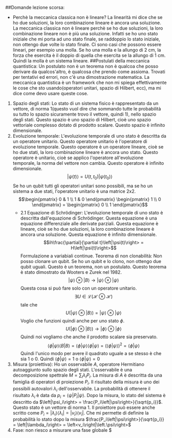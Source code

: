 ##Domande lezione scorsa:
- Perchè la meccanica classica non è lineare?
La linearità mi dice che se ho due soluzioni, la loro combinazione lineare è ancora una soluzione. La meccanica classica non è lineare perchè se ho due soluzioni, la loro combinazione lineare non è più una soluzione.
Infatti se ho uno stato iniziale che mi porta ad uno stato finale, se raddoppio lo stato iniziale, non ottengo due volte lo stato finale.
Ci sono casi che possono essere lineari, per esempio una molla. Se ho una molla e la allungo di 2 cm, la forza che esercita è il doppio di quella che esercita se la allungo di 1 cm. Quindi la molla è un sistema lineare.
##Postulati della meccanica quantistica:
Un postulato non è un teorema non è qualcoa che posso derivare da qualcos'altro, è qualcosa che prendo come assioma. Trovati per tentativi ed errori, non c'è una dimostrazione matematica.
La meccanica quantistica è un framework che non mi spiega effettivamente le cose che sto usando(operatori unitari, spazio di Hilbert, ecc), ma mi dice come devo usare queste cose.
1. Spazio degli stati: Lo stato di un sistema fisico è rappresentato da un vettore, di norma 1(questo vuol dire che sommando tutte le probabilità su tutto lo spazio sicuramente trovo il vettore, quindi 1), nello spazio degli stati. Questo spazio è uno spazio di Hilbert, cioè uno spazio vettoriale complesso dotato di prodotto scalare. Questo spazio è infinito dimensionale.
2. Evoluzione temporale: L'evoluzione temporale di uno stato è descritta da un operatore unitario. Questo operatore unitario è l'operatore di evoluzione temporale. Questo operatore è un operatore lineare, cioè se ho due stati, la loro combinazione lineare è ancora uno stato. Questo operatore è unitario, cioè se applico l'operatore all'evoluzione temporale, la norma del vettore non cambia. Questo operatore è infinito dimensionale.
$$\left|\psi(t)\right> = U(t,t_0)\left|\psi(t_0)\right>$$
Se ho un qubit tutti gli operatori unitari sono possibili, ma se ho un sistema a due stati, l'operatore unitario è una matrice 2x2.
$$\begin{pmatrix} 0 & 1 \\ 1 & 0 \end{pmatrix} \begin{pmatrix} 1 \\ 0 \end{pmatrix} = \begin{pmatrix} 0 \\ 1 \end{pmatrix}$$
    - 2.1 Equazione di Schrödinger: L'evoluzione temporale di uno stato è descritta dall'equazione di Schrödinger. Questa equazione è una equazione differenziale alle derivate parziali. Questa equazione è lineare, cioè se ho due soluzioni, la loro combinazione lineare è ancora una soluzione. Questa equazione è infinito dimensionale.
    $$ih\frac{\partial}{\partial t}\left|\psi(t)\right> = H\left|\psi(t)\right>$$
    Formulazione a variabiali continue.
    Teorema di non clonabilità: Non posso clonare un qubit. Se ho un qubit e lo clono, non ottengo due qubit uguali. Questo è un teorema, non un postulato. Questo teorema è stato dimostrato da Wooters e Zurek nel 1982. 
    $$\left|\psi\right> \otimes \left|B\right> \rightarrow \left|\psi\right> \otimes \left|\psi\right>$$ Questa cosa si può fare solo con un operatore unitario.
    $$\exists U \in \mathcal{L}(\mathcal{H} \otimes \mathcal{H})$$ tale che $$U(\left|\psi\right> \otimes \left|B\right>) = \left|\psi\right> \otimes \left|\psi\right>$$
    Voglio che funzioni quindi anche per uno stato $\phi$.
    $$U(\left|\phi\right> \otimes \left|B\right>) \rightarrow \left|\phi\right> \otimes \left|\phi\right>$$
    Quindi noi vogliamo che anche il prodotto scalare sia preservato.
    $$\left<\phi\right|\left.\psi\right> \left<B\right|\left.B\right> =\left<\phi\right|\left.\psi\right> \left<\phi\right|\left.\psi\right> = (\left<\phi\right|\left.\psi\right>)^2 = \left<\phi\right|\left.\psi\right>$$
    Quindi l'unico modo per avere il quadrato uguale a se stesso è che sia 1 o 0.
    Quindi $\left<\phi\right|\left.\psi\right> = 1$ o $\left<\phi\right|\left.\psi\right> = 0$
3. Misura (proiettiva): Ho un osservabile $A$, operatore Hermitiano autoaggiunto sullo spazio degli stati. L'osservabile è una decomposizione spettrale $M = \sum_i \lambda_i P_i$. La misura di $A$ è descritta da una famiglia di operatori di proiezione $P_i$. Il risultato della misura è uno dei possibili autovalori $\lambda_i$ dell'osservabile. La probabilità di ottenere il risultato $\lambda_i$ è data da $p_i = \left<\psi\right|P_i\left|\psi\right>$. Dopo la misura, lo stato del sistema è descritto da $\left|\psi_i\right> = \frac{P_i\left|\psi\right>}{\sqrt{p_i}}$. Questo stato è un vettore di norma 1.
Il proiettore può essere anche scritto come $P_i = \left|\lambda_i\right>\left<\lambda_i\right| = \left|v_i\right>\left<v_i\right|$.
Che mi permette di definire la probabilità lo stato dopo la misura $\frac{P_i\left|\psi\right>}{\sqrt{p_i}} = \left|\lambda_i\right> = \left<v_i\right|\left.\psi\right>$
4. Fase: non riesco a misurare una fase globale $
